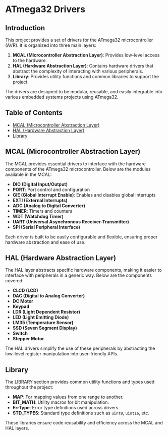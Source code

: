 # ATmega32 Drivers

## Introduction
This project provides a set of drivers for the ATmega32 microcontroller (AVR). It is organized into three main layers:

1. **MCAL (Microcontroller Abstraction Layer)**: Provides low-level access to the hardware.
2. **HAL (Hardware Abstraction Layer)**: Contains hardware drivers that abstract the complexity of interacting with various peripherals.
3. **Library**: Provides utility functions and common libraries to support the project.

The drivers are designed to be modular, reusable, and easily integrable into various embedded systems projects using ATmega32.

## Table of Contents
- [MCAL (Microcontroller Abstraction Layer)](https://github.com/MohamedAbdElMoaty1/AVR_COTS/tree/Develop/MCAL)
- [HAL (Hardware Abstraction Layer)](https://github.com/MohamedAbdElMoaty1/AVR_COTS/tree/Develop/HAL)
- [Library](https://github.com/MohamedAbdElMoaty1/AVR_COTS/tree/Develop/Library)

## MCAL (Microcontroller Abstraction Layer)
The MCAL provides essential drivers to interface with the hardware components of the ATmega32 microcontroller. Below are the modules available in the MCAL:

- **DIO (Digital Input/Output)**
- **PORT**: Port control and configuration
- **GIE (Global Interrupt Enable)**: Enables and disables global interrupts
- **EXTI (External Interrupts)**
- **ADC (Analog to Digital Converter)**
- **TIMER**: Timers and counters
- **WDT (Watchdog Timer)**
- **UART (Universal Asynchronous Receiver-Transmitter)**
- **SPI (Serial Peripheral Interface)**

Each driver is built to be easily configurable and flexible, ensuring proper hardware abstraction and ease of use.

## HAL (Hardware Abstraction Layer)
The HAL layer abstracts specific hardware components, making it easier to interface with peripherals in a generic way. Below are the components covered:

- **CLCD (LCD)**
- **DAC (Digital to Analog Converter)**
- **DC Motor**
- **Keypad**
- **LDR (Light Dependent Resistor)**
- **LED (Light Emitting Diode)**
- **LM35 (Temperature Sensor)**
- **SSD (Seven Segment Display)**
- **Switch**
- **Stepper Motor**

The HAL drivers simplify the use of these peripherals by abstracting the low-level register manipulation into user-friendly APIs.

## Library
The LIBRARY section provides common utility functions and types used throughout the project:

- **MAP**: For mapping values from one range to another.
- **BIT_MATH**: Utility macros for bit manipulation.
- **ErrType**: Error type definitions used across drivers.
- **STD_TYPES**: Standard type definitions such as `uint8`, `uint16`, etc.

These libraries ensure code reusability and efficiency across the MCAL and HAL layers.
